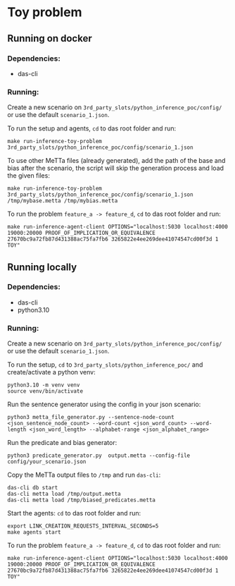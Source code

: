 # Toy problem

## Running on docker

### Dependencies:

* das-cli

### Running:

Create a new scenario on `3rd_party_slots/python_inference_poc/config/` or use the default `scenario_1.json`.

To run the setup and agents, `cd` to das root folder and run:
``` 
make run-inference-toy-problem 3rd_party_slots/python_inference_poc/config/scenario_1.json
```
To use other MeTTa files (already generated), add the path of the base and bias after the scenario, the script will skip the generation process and load the given files:
```
make run-inference-toy-problem 3rd_party_slots/python_inference_poc/config/scenario_1.json /tmp/mybase.metta /tmp/mybias.metta
```
To run the problem `feature_a -> feature_d`, `cd` to das root folder and run:

```
make run-inference-agent-client OPTIONS="localhost:5030 localhost:4000 19000:20000 PROOF_OF_IMPLICATION_OR_EQUIVALENCE 27670bc9a72fb87d431388ac75fa7fb6 3265822e4ee269dee41074547cd00f3d 1 TOY"
```


## Running locally

### Dependencies:

* das-cli
* python3.10

### Running:

Create a new scenario on `3rd_party_slots/python_inference_poc/config/` or use the default `scenario_1.json`.

To run the setup, `cd` to `3rd_party_slots/python_inference_poc/` and create/activate a python venv:
```
python3.10 -m venv venv
source venv/bin/activate
```
 Run the sentence generator using the config in your json scenario:

 ```
 python3 metta_file_generator.py --sentence-node-count <json_sentence_node_count> --word-count <json_word_count> --word-length <json_word_length> --alphabet-range <json_alphabet_range>
 ```

Run the predicate and bias generator:

```
python3 predicate_generator.py  output.metta --config-file config/your_scenario.json
```

Copy the MeTTa output files to `/tmp` and run `das-cli`:

```
das-cli db start
das-cli metta load /tmp/output.metta
das-cli metta load /tmp/biased_predicates.metta
```

Start the agents:
`cd` to das root folder and run:
```
export LINK_CREATION_REQUESTS_INTERVAL_SECONDS=5
make agents start
```


To run the problem `feature_a -> feature_d`, `cd` to das root folder and run:

```
make run-inference-agent-client OPTIONS="localhost:5030 localhost:4000 19000:20000 PROOF_OF_IMPLICATION_OR_EQUIVALENCE 27670bc9a72fb87d431388ac75fa7fb6 3265822e4ee269dee41074547cd00f3d 1 TOY"
```